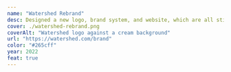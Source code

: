 ```yaml
---
name: "Watershed Rebrand"
desc: Designed a new logo, brand system, and website, which are all still scaling today, alongside Meghan Newell.
cover: ./watershed-rebrand.png
coverAlt: "Watershed logo against a cream background"
url: "https://watershed.com/brand"
color: "#265cff"
year: 2022
feat: true
---
```

